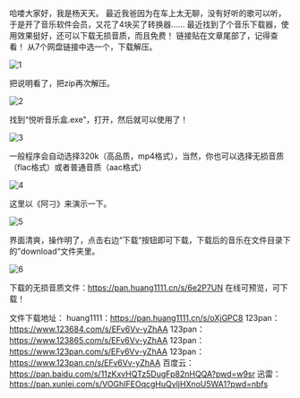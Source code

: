 哈喽大家好，我是杨天天。
最近我爸因为在车上太无聊，没有好听的歌可以听，于是开了音乐软件会员，又花了4块买了转换器……
最近找到了个音乐下载器，使用效果挺好，还可以下载无损音质，而且免费！
链接贴在文章尾部了，记得查看！
从7个网盘链接中选一个，下载解压。
 
![1](https://github.com/user-attachments/assets/b64e702b-b752-42b3-84c3-c95fb46092b7)

把说明看了，把zip再次解压。
 
![2](https://github.com/user-attachments/assets/1434caf4-fe76-4eaa-ab06-90c0e54aa160)

找到“悦听音乐盒.exe”，打开，然后就可以使用了！
 
![3](https://github.com/user-attachments/assets/28234bd3-b65c-4b87-ab86-4267235ee2be)

一般程序会自动选择320k（高品质，mp4格式），当然，你也可以选择无损音质（flac格式）或者普通音质（aac格式）
 
![4](https://github.com/user-attachments/assets/6a61a835-d6f5-4b64-8b49-e7ee55bb5ad2)

这里以《阿刁》来演示一下。
 
![5](https://github.com/user-attachments/assets/917fd132-615c-433b-aecd-4fcb8e666f30)

界面清爽，操作明了，点击右边“下载“按钮即可下载，下载后的音乐在文件目录下的”download“文件夹里。
 
![6](https://github.com/user-attachments/assets/015a5f20-707a-4e3d-834c-9444ef6d1b61)

下载的无损音质文件：https://pan.huang1111.cn/s/6e2P7UN
在线可预览，可下载！



文件下载地址：
huang1111：https://pan.huang1111.cn/s/oXjGPC8
123pan：https://www.123684.com/s/EFv6Vv-yZhAA
123pan：https://www.123865.com/s/EFv6Vv-yZhAA
123pan：https://www.123pan.com/s/EFv6Vv-yZhAA
123pan：https://www.123pan.cn/s/EFv6Vv-yZhAA
百度云：https://pan.baidu.com/s/11zKxvHQTz5DugFp82nHQQA?pwd=w9sr
迅雷：https://pan.xunlei.com/s/VOGhIFEOqcgHuQvljHXnoU5WA1?pwd=nbfs

